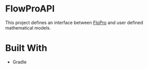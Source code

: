 # FlowProAPI
This project defines an interface between [FloPro](https://github.com/ondrabublik/FlowPro) and user defined mathematical models.

# Built With
* Gradle
